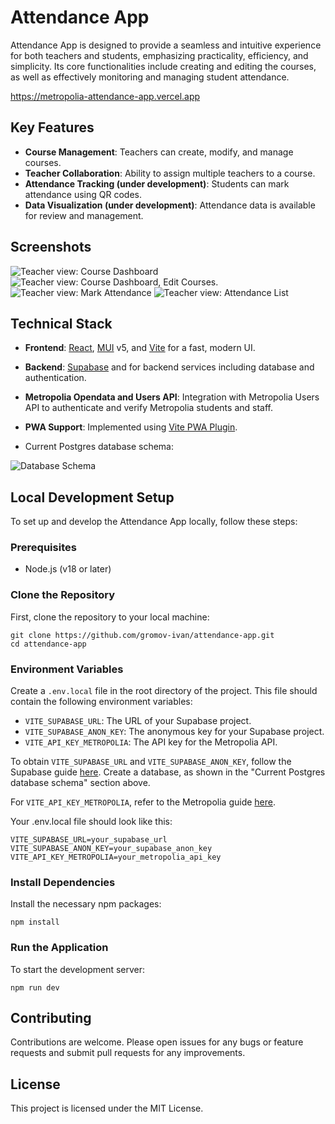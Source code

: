 # Attendance App

Attendance App is designed to provide a seamless and intuitive experience for both teachers and students, emphasizing practicality, efficiency, and simplicity. Its core functionalities include creating and editing the courses, as well as effectively monitoring and managing student attendance.

https://metropolia-attendance-app.vercel.app

## Key Features
- **Course Management**: Teachers can create, modify, and manage courses.
- **Teacher Collaboration**: Ability to assign multiple teachers to a course.
- **Attendance Tracking (under development)**: Students can mark attendance using QR codes.
- **Data Visualization (under development)**: Attendance data is available for review and management.

## Screenshots

<img src="https://github.com/gromov-ivan/attendance-app/assets/122451258/b549d6bb-46ec-4e2b-a1b2-e3555503c882" alt="Teacher view: Course Dashboard"/>
<img src="https://github.com/gromov-ivan/attendance-app/assets/122451258/e83654c6-022a-4ecc-88b2-d7cc4f3814eb" alt="Teacher view: Course Dashboard, Edit Courses."/>
<img src="https://github.com/gromov-ivan/attendance-app/assets/122451258/9ad8be6e-258f-4889-a292-59e8451f6d79" alt="Teacher view: Mark Attendance"/>
<img src="https://github.com/gromov-ivan/attendance-app/assets/122451258/dbadaa15-1ab5-4980-b12b-2c4d05915010" alt="Teacher view: Attendance List"/>

## Technical Stack
- **Frontend**: [React](https://react.dev/), [MUI](https://mui.com/) v5, and [Vite](https://vitejs.dev/) for a fast, modern UI.
- **Backend**: [Supabase](https://supabase.com/) and for backend services including database and authentication.
- **Metropolia Opendata and Users API**: Integration with Metropolia Users API to authenticate and verify Metropolia students and staff.
- **PWA Support**: Implemented using [Vite PWA Plugin](https://vite-pwa-org.netlify.app/).

- Current Postgres database schema:
  
<img src="https://github.com/gromov-ivan/attendance-app/assets/122451258/04fecbaf-a02c-4e2f-a574-d27c2a3f0618" alt="Database Schema"/>

## Local Development Setup

To set up and develop the Attendance App locally, follow these steps:

### Prerequisites
- Node.js (v18 or later)

### Clone the Repository

First, clone the repository to your local machine:

```
git clone https://github.com/gromov-ivan/attendance-app.git
cd attendance-app
```

### Environment Variables

Create a `.env.local` file in the root directory of the project. This file should contain the following environment variables:

- `VITE_SUPABASE_URL`: The URL of your Supabase project.
- `VITE_SUPABASE_ANON_KEY`: The anonymous key for your Supabase project.
- `VITE_API_KEY_METROPOLIA`: The API key for the Metropolia API.

To obtain `VITE_SUPABASE_URL` and `VITE_SUPABASE_ANON_KEY`, follow the Supabase guide [here](https://supabase.com/docs/guides/getting-started/tutorials/with-react#create-a-project). Create a database, as shown in the "Current Postgres database schema" section above. 

For `VITE_API_KEY_METROPOLIA`, refer to the Metropolia guide [here](https://wiki.metropolia.fi/pages/viewpage.action?pageId=84543748).

Your .env.local file should look like this:

```
VITE_SUPABASE_URL=your_supabase_url
VITE_SUPABASE_ANON_KEY=your_supabase_anon_key
VITE_API_KEY_METROPOLIA=your_metropolia_api_key
```

### Install Dependencies
Install the necessary npm packages:

```
npm install
```

### Run the Application
To start the development server:

```
npm run dev
```

## Contributing
Contributions are welcome. Please open issues for any bugs or feature requests and submit pull requests for any improvements.

## License
This project is licensed under the MIT License.

